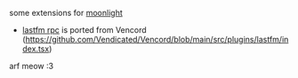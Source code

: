 some extensions for [moonlight](https://moonlight-mod.github.io/)

- [lastfm rpc](/src/lastFmRpc) is ported from Vencord (https://github.com/Vendicated/Vencord/blob/main/src/plugins/lastfm/index.tsx)

arf meow :3
